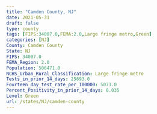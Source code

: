 ```yaml
---
title: "Camden County, NJ"
date: 2021-05-31
draft: false
type: county
tags: [FIPS:34007.0,FEMA:2.0,Large fringe metro,Green]
categories: [NJ]
County: Camden County
State: NJ
FIPS: 34007.0
FEMA_Region: 2.0
Population: 506471.0
NCHS_Urban_Rural_Classification: Large fringe metro
Tests_in_prior_14_days: 25693.0
Fourteen_day_test_rate_per_100000: 5073.0
Percent_Positivity_in_prior_14_days: 0.035
Level: Green
url: /states/NJ/camden-county
---
```



